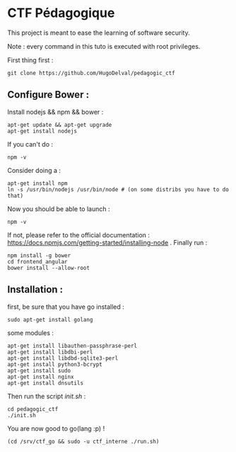 # CTF Pédagogique

This project is meant to ease the learning of software security.

Note : every command in this tuto is executed with root privileges.

First thing first :

    git clone https://github.com/HugoDelval/pedagogic_ctf

## Configure Bower :

Install nodejs && npm && bower :

    apt-get update && apt-get upgrade
    apt-get install nodejs
If you can't do :

    npm -v
Consider doing a :
    
    apt-get install npm
    ln -s /usr/bin/nodejs /usr/bin/node # (on some distribs you have to do that)
Now you should be able to launch :

    npm -v
If not, please refer to the official documentation : https://docs.npmjs.com/getting-started/installing-node .
Finally run :

    npm install -g bower
    cd frontend_angular
    bower install --allow-root
   
## Installation :
first, be sure that you have go installed :

    sudo apt-get install golang
some modules :

    apt-get install libauthen-passphrase-perl
    apt-get install libdbi-perl
    apt-get install libdbd-sqlite3-perl
    apt-get install python3-bcrypt
    apt-get install sudo
    apt-get install nginx
    apt-get install dnsutils

Then run the script *init.sh* :

    cd pedagogic_ctf
    ./init.sh
    
You are now good to go(lang :p) !

    (cd /srv/ctf_go && sudo -u ctf_interne ./run.sh)

